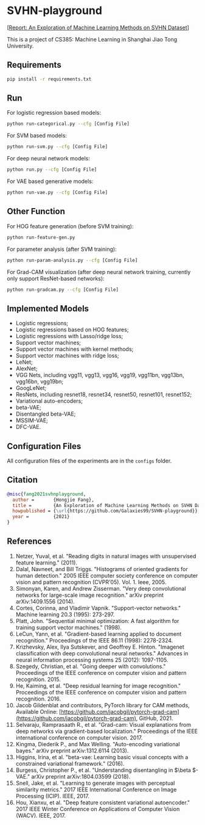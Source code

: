 # SVHN-playground

[[Report: An Exploration of Machine Learning Methods on SVHN Dataset](assets/An%20Exploration%20of%20Machine%20Learning%20Methods%20on%20SVHN%20Dataset.pdf)]

This is a project of CS385: Machine Learning in Shanghai Jiao Tong University.

## Requirements

```bash
pip install -r requirements.txt
```

## Run

For logistic regression based models:

```bash
python run-categorical.py --cfg [Config File]
```

For SVM based models:

```bash
python run-svm.py --cfg [Config File]
```

For deep neural network models:

```bash
python run.py --cfg [Config File]
```

For VAE based generative models:

```bash
python run-vae.py --cfg [Config File]
```

## Other Function

For HOG feature generation (before SVM training):

```bash
python run-feature-gen.py
```

For parameter analysis (after SVM training):

```bash
python run-param-analysis.py --cfg [Config File]
```

For Grad-CAM visualization (after deep neural network training, currently only support ResNet-based networks):

```bash
python run-gradcam.py --cfg [Config File]
```

## Implemented Models

- Logistic regressions;
- Logistic regressions based on HOG features;
- Logistic regressions with Lasso/ridge loss;
- Support vector machines;
- Support vector machines with kernel methods;
- Support vector machines with ridge loss;
- LeNet;
- AlexNet;
- VGG Nets, including vgg11, vgg13, vgg16, vgg19, vgg11bn, vgg13bn, vgg16bn, vgg19bn;
- GoogLeNet;
- ResNets, including resnet18, resnet34, resnet50, resnet101, resnet152;
- Variational auto-encoders;
- beta-VAE;
- Disentangled beta-VAE;
- MSSIM-VAE;
- DFC-VAE.

## Configuration Files

All configuration files of the experiments are in the `configs` folder.

## Citation

```bibtex
@misc{fang2021svhnplayground,
  author =       {Hongjie Fang},
  title =        {An Exploration of Machine Learning Methods on SVHN Dataset},
  howpublished = {\url{https://github.com/Galaxies99/SVHN-playground}},
  year =         {2021}
}
```

## References

1. Netzer, Yuval, et al. "Reading digits in natural images with unsupervised feature learning." (2011).
2. Dalal, Navneet, and Bill Triggs. "Histograms of oriented gradients for human detection." 2005 IEEE computer society conference on computer vision and pattern recognition (CVPR'05). Vol. 1. Ieee, 2005.
3. Simonyan, Karen, and Andrew Zisserman. "Very deep convolutional networks for large-scale image recognition." arXiv preprint arXiv:1409.1556 (2014).
4. Cortes, Corinna, and Vladimir Vapnik. "Support-vector networks." Machine learning 20.3 (1995): 273-297.
5. Platt, John. "Sequential minimal optimization: A fast algorithm for training support vector machines." (1998).
6. LeCun, Yann, et al. "Gradient-based learning applied to document recognition." Proceedings of the IEEE 86.11 (1998): 2278-2324.
7. Krizhevsky, Alex, Ilya Sutskever, and Geoffrey E. Hinton. "Imagenet classification with deep convolutional neural networks." Advances in neural information processing systems 25 (2012): 1097-1105.
8. Szegedy, Christian, et al. "Going deeper with convolutions." Proceedings of the IEEE conference on computer vision and pattern recognition. 2015.
9. He, Kaiming, et al. "Deep residual learning for image recognition." Proceedings of the IEEE conference on computer vision and pattern recognition. 2016.
10. Jacob Gildenblat and contributors, PyTorch library for CAM methods, Available Online: [https://github.com/jacobgil/pytorch-grad-cam](https://github.com/jacobgil/pytorch-grad-cam), GitHub, 2021.
11. Selvaraju, Ramprasaath R., et al. "Grad-cam: Visual explanations from deep networks via gradient-based localization." Proceedings of the IEEE international conference on computer vision. 2017.
12. Kingma, Diederik P., and Max Welling. "Auto-encoding variational bayes." arXiv preprint arXiv:1312.6114 (2013).
13. Higgins, Irina, et al. "beta-vae: Learning basic visual concepts with a constrained variational framework." (2016).
14. Burgess, Christopher P., et al. "Understanding disentangling in $\beta $-VAE." arXiv preprint arXiv:1804.03599 (2018).
15. Snell, Jake, et al. "Learning to generate images with perceptual similarity metrics." 2017 IEEE International Conference on Image Processing (ICIP). IEEE, 2017.
16. Hou, Xianxu, et al. "Deep feature consistent variational autoencoder." 2017 IEEE Winter Conference on Applications of Computer Vision (WACV). IEEE, 2017.
